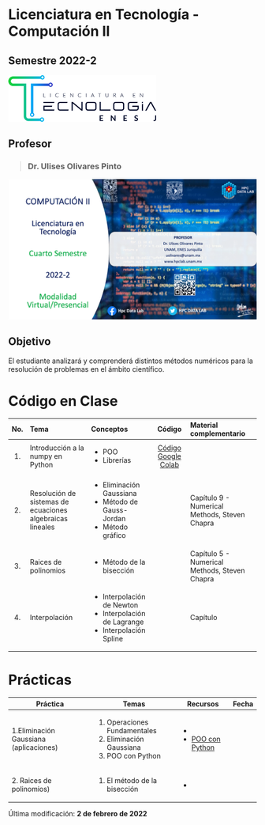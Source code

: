 # Licenciatura en Tecnología - Computación II

## Semestre 2022-2

<img src="figs/lictec_small.png" alt="drawing" width="300" style = "text-align: center"/>


## Profesor
> ### Dr. Ulises Olivares Pinto

![alt text](figs/logo.png)

## Objetivo
El estudiante analizará y comprenderá distintos métodos numéricos para la resolución de problemas en el ámbito científico.

# Código en Clase
| No.        | Tema           | Conceptos |Código  |  Material complementario|
| :-------------: |:-------------| :-------------|:-----:| :-----|
| 1.              | Introducción a la numpy en Python |   <ul><li> POO </li> <li>Librerías</li> </ul>   |  [Código Google Colab](code/Computación_II_(2022_2)_UNIDAD_I_.ipynb)   |  | 
| 2.              | Resolución de sistemas de ecuaciones algebraicas lineales |   <ul><li> Eliminación Gaussiana</li> <li>Método de Gauss-Jordan</li> <li>Método gráfico</li> </ul>   |  []()   | Capítulo 9 - Numerical Methods, Steven Chapra | 
| 3.              | Raices de polinomios |   <ul><li> Método de la bisección </li>  </ul>   |  []()   | Capítulo 5 - Numerical Methods, Steven Chapra | 
| 4.              | Interpolación |   <ul><li> Interpolación de Newton</li> <li> Interpolación de Lagrange</li> <li> Interpolación Spline</li>  </ul>   |  []()   | Capítulo  | 

# Prácticas

|Práctica|Temas|Recursos|Fecha|
|--|--|--|--|
|1.Eliminación Gaussiana (aplicaciones)|<ol><li>Operaciones Fundamentales</li><li>Eliminación Gaussiana</li><li>POO con Python</li></ol>|<ul><li>[]()</li> <li>[POO con Python](https://uniwebsidad.com/libros/python/capitulo-5/programacion-orientada-a-objetos) </li></ul>
|2. Raices de polinomios)|<ol><li>El método de la bisección</li></ol>|<ul><li>[]()</li> </ul>

Última modificación: **2 de febrero de 2022**

